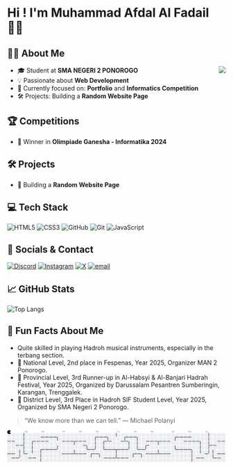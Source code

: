 # Hi ! I'm Muhammad Afdal Al Fadail 👋🏻

## 👩‍💻 About Me
<img align="right" height="120" src="https://media4.giphy.com/media/v1.Y2lkPTc5MGI3NjExMzhncmJ0Z3FjcjBlbXpvZHN0cGp3ZjIyYjE2NGEyOTNleDV0ankxbCZlcD12MV9pbnRlcm5hbF9naWZfYnlfaWQmY3Q9Zw/Wj7lNjMNDxSmc/giphy.gif" />

- 🎓 Student at **SMA NEGERI 2 PONOROGO** 
- 💡  Passionate about **Web Development** 
- 🔧 Currently focused on: **Portfolio** and **Informatics Competition**
- 🛠️ Projects: Building a **Random Website Page**

## 🏆 Competitions

- 🥇 Winner in **Olimpiade Ganesha - Informatika 2024**

## 🛠️ Projects

- 🎨 Building a **Random Website Page**

## 💻 Tech Stack
![HTML5](https://img.shields.io/badge/html5-%23E34F26.svg?style=flat&logo=html5&logoColor=white) ![CSS3](https://img.shields.io/badge/css3-%231572B6.svg?style=flat&logo=css3&logoColor=white) ![GitHub](https://img.shields.io/badge/github-%23121011.svg?style=flat&logo=github&logoColor=white) ![Git](https://img.shields.io/badge/git-%23F05033.svg?style=flat&logo=git&logoColor=white) ![JavaScript](https://img.shields.io/badge/javascript-%23323330.svg?style=flat&logo=javascript&logoColor=%23F7DF1E)

## 🔗 Socials & Contact
[![Discord](https://img.shields.io/badge/Discord-%237289DA.svg?logo=discord&logoColor=white)](https://discordapp.com/users/750520531853377697) 
[![Instagram](https://img.shields.io/badge/Instagram-%23E4405F.svg?logo=Instagram&logoColor=white)](https://instagram.com/afdaaalaf) 
[![X](https://img.shields.io/badge/X-black.svg?logo=X&logoColor=white)](https://x.com/afdaaalaf) 
[![email](https://img.shields.io/badge/Email-D14836?logo=gmail&logoColor=white)](mailto:afdal.alfadail@outlook.com) 

## 📈 GitHub Stats

![Top Langs](https://github-readme-stats.vercel.app/api/top-langs/?username=afdaaalaf&layout=compact&theme=radical&langs_count=6)

## 🎨 Fun Facts About Me

- Quite skilled in playing Hadroh musical instruments, especially in the terbang section.
- 🥇 National Level, 2nd place in Fespenas, Year 2025, Organizer MAN 2 Ponorogo.
- 🥈 Provincial Level, 3rd Runner-up in Al-Habsyi & Al-Banjari Hadrah Festival, Year 2025, Organized by Darussalam Pesantren Sumberingin, Karangan, Trenggalek.
- 🥉 District Level, 3rd Place in Hadroh SIF Student Level, Year 2025, Organized by SMA Negeri 2 Ponorogo.

> “We know more than we can tell.”
― Michael Polanyi

<picture>
  <source media="(prefers-color-scheme: dark)" srcset="https://raw.githubusercontent.com/afdaaalaf/afdaaalaf/output/pacman-contribution-graph-dark.svg">
  <source media="(prefers-color-scheme: light)" srcset="https://raw.githubusercontent.com/afdaaalaf/afdaaalaf/output/pacman-contribution-graph.svg">
  <img alt="pacman contribution graph" src="https://raw.githubusercontent.com/afdaaalaf/afdaaalaf/output/pacman-contribution-graph.svg">
</picture>

###